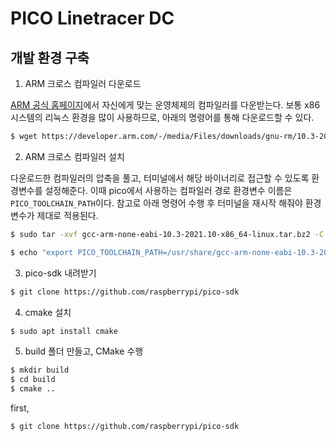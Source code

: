 # PICO Linetracer DC

## 개발 환경 구축

1. ARM 크로스 컴파일러 다운로드

[ARM 공식 홈페이지](https://developer.arm.com/downloads/-/gnu-rm)에서 자신에게 맞는 운영체제의 컴파일러를 다운받는다. 보통 x86 시스템의 리눅스 환경을 많이 사용하므로, 아래의 명령어를 통해 다운로드할 수 있다.

```sh
$ wget https://developer.arm.com/-/media/Files/downloads/gnu-rm/10.3-2021.10/gcc-arm-none-eabi-10.3-2021.10-x86_64-linux.tar.bz2
```

2. ARM 크로스 컴파일러 설치

다운로드한 컴파일러의 압축을 풀고, 터미널에서 해당 바이너리로 접근할 수 있도록 환경변수를 설정해준다. 이때 pico에서 사용하는 컴파일러 경로 환경변수 이름은 `PICO_TOOLCHAIN_PATH`이다. 참고로 아래 명령어 수행 후 터미널을 재시작 해줘야 환경변수가 제대로 적용된다.

```sh
$ sudo tar -xvf gcc-arm-none-eabi-10.3-2021.10-x86_64-linux.tar.bz2 -C /usr/share

$ echo "export PICO_TOOLCHAIN_PATH=/usr/share/gcc-arm-none-eabi-10.3-2021.10" >> ~/.bashrc
```

3. pico-sdk 내려받기

```sh
$ git clone https://github.com/raspberrypi/pico-sdk
```

4. cmake 설치

```sh
$ sudo apt install cmake
```

5. build 폴더 만들고, CMake 수행

```sh
$ mkdir build
$ cd build
$ cmake ..
```

first,

```
$ git clone https://github.com/raspberrypi/pico-sdk
```
